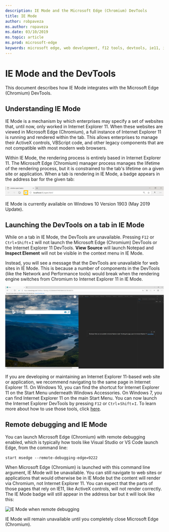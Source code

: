 ```yaml
---
description: IE Mode and the Microsoft Edge (Chromium) DevTools
title: IE Mode
author: robpaveza
ms.author: ropaveza
ms.date: 03/10/2019
ms.topic: article
ms.prod: microsoft-edge
keywords: microsoft edge, web development, f12 tools, devtools, ie11, internet explorer 11, ie mode
---
```


# IE Mode and the DevTools

This document describes how IE Mode integrates with the Microsoft Edge (Chromium) DevTools.

## Understanding IE Mode

IE Mode is a mechanism by which enterprises may specify a set of websites that, until now, only worked in Internet Explorer 11. When these websites are viewed in Microsoft Edge (Chromium), a full instance of Internet Explorer 11 is running and rendered within the tab. This allows enterprises to manage their ActiveX controls, VBScript code, and other legacy components that are not compatible with most modern web browsers.

Within IE Mode, the rendering process is entirely based in Internet Explorer 11. The Microsoft Edge (Chromium) manager process manages the lifetime of the rendering process, but it is constrained to the tab's lifetime on a given site or application. When a tab is rendering in IE Mode, a badge appears in the address bar for the given tab:

<!-- Once you get the VM working, take a picture of the badge here -->
![IE Mode badge in the address bar](./media/ie-mode-badge.png)

IE Mode is currently available on Windows 10 Version 1903 (May 2019 Update).

## Launching the DevTools on a tab in IE Mode

While on a tab in IE Mode, the DevTools are unavailable. Pressing `F12` or `Ctrl`+`Shift`+`I` will not launch the Microsoft Edge (Chromium) DevTools or the Internet Explorer 11 DevTools. **View Source** will launch Notepad and **Inspect Element** will not be visible in the context menu in IE Mode.

Instead, you will see a message that the DevTools are unavailable for web sites in IE Mode. This is because a number of components in the DevTools (like the Network and Performance tools) would break when the rendering engine switches from Chromium to Internet Explorer 11 in IE Mode.

<!-- TODO: Paul Gildea, add screenshot of message that appears to user when launching DevTools on tab in IE Mode -->
![DevTools launched in IE Mode](./media/ie-mode-devtools.png)

If you are developing or maintaining an Internet Explorer 11-based web site or application, we recommend navigating to the same page in Internet Explorer 11. On Windows 10, you can find the shortcut for Internet Explorer 11 on the Start Menu underneath Windows Accessories. On Windows 7, you can find Internet Explorer 11 on the main Start Menu. You can now launch the Internet Explorer DevTools by pressing `F12` or `Ctrl`+`Shift`+`I`. To learn more about how to use those tools, click [here](https://docs.microsoft.com/en-us/previous-versions/windows/internet-explorer/ie-developer/samples/bg182326(v%3dvs.85)).

## Remote debugging and IE Mode

You can launch Microsoft Edge (Chromium) with remote debugging enabled, which is typically how tools like Visual Studio or VS Code launch Edge, from the command line:

`start msedge --remote-debugging-edge=9222`

When Microsoft Edge (Chromium) is launched with this command line argument, IE Mode will be unavailable. You can still navigate to web sites or applications that would otherwise be in IE Mode but the content will render via Chromium, not Internet Explorer 11. You can expect that the parts of those pages that rely on IE11, like ActiveX controls, will not render correctly. The IE Mode badge will still appear in the address bar but it will look like this:

<!-- TODO: Paul Gildea, add screenshot of badge in remote debugging mode -->
![IE Mode when remote debugging](./media/ie-mode-badge-remote-debugging.png)

IE Mode will remain unavailable until you completely close Microsoft Edge (Chromium).